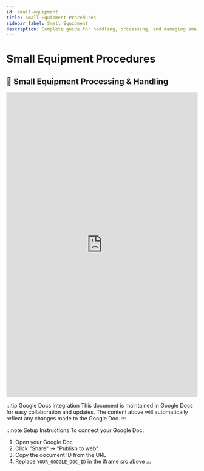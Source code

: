 ```yaml
---
id: small-equipment
title: Small Equipment Procedures
sidebar_label: Small Equipment
description: Complete guide for handling, processing, and managing small equipment and components
---
```




# Small Equipment Procedures

## 🔧 **Small Equipment Processing & Handling**

<iframe 
  src="https://docs.google.com/document/d/e/2PACX-1vS97LVE8OVIbWjcc_XmsDcd3pP54amhGsnE6q96LaTVXmuHh9o4hoPZ5yeCsL99W323m4KZtSGW5M4z/pub?embedded=true"
  width="100%" 
  height="800px" 
  frameBorder="0"
  style={{border: "none"}}>
</iframe>

:::tip Google Docs Integration
This document is maintained in Google Docs for easy collaboration and updates. The content above will automatically reflect any changes made to the Google Doc.
:::

:::note Setup Instructions
To connect your Google Doc:
1. Open your Google Doc
2. Click "Share" → "Publish to web"
3. Copy the document ID from the URL
4. Replace `YOUR_GOOGLE_DOC_ID` in the iframe src above
:::